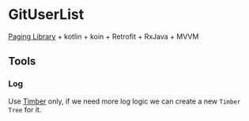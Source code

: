 # GitUserList
[Paging Library](https://developer.android.com/topic/libraries/architecture/paging) + kotlin + koin + Retrofit + RxJava + MVVM

## Tools
### Log
Use [Timber](https://github.com/JakeWharton/timber) only, if we need more log logic we can create a new `Timber Tree` for it.

